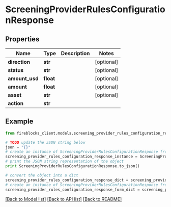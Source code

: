# ScreeningProviderRulesConfigurationResponse


## Properties

Name | Type | Description | Notes
------------ | ------------- | ------------- | -------------
**direction** | **str** |  | [optional] 
**status** | **str** |  | [optional] 
**amount_usd** | **float** |  | [optional] 
**amount** | **float** |  | [optional] 
**asset** | **str** |  | [optional] 
**action** | **str** |  | 

## Example

```python
from fireblocks_client.models.screening_provider_rules_configuration_response import ScreeningProviderRulesConfigurationResponse

# TODO update the JSON string below
json = "{}"
# create an instance of ScreeningProviderRulesConfigurationResponse from a JSON string
screening_provider_rules_configuration_response_instance = ScreeningProviderRulesConfigurationResponse.from_json(json)
# print the JSON string representation of the object
print ScreeningProviderRulesConfigurationResponse.to_json()

# convert the object into a dict
screening_provider_rules_configuration_response_dict = screening_provider_rules_configuration_response_instance.to_dict()
# create an instance of ScreeningProviderRulesConfigurationResponse from a dict
screening_provider_rules_configuration_response_form_dict = screening_provider_rules_configuration_response.from_dict(screening_provider_rules_configuration_response_dict)
```
[[Back to Model list]](../README.md#documentation-for-models) [[Back to API list]](../README.md#documentation-for-api-endpoints) [[Back to README]](../README.md)


